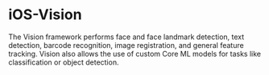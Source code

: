# iOS-Vision
The Vision framework performs face and face landmark detection, text detection, barcode recognition, image registration, and general feature tracking. Vision also allows the use of custom Core ML models for tasks like classification or object detection.
